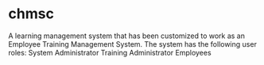 # chmsc
A learning management system that has been customized to work as an Employee Training Management System.
The system has the following user roles:
  System Administrator
  Training Administrator
  Employees
